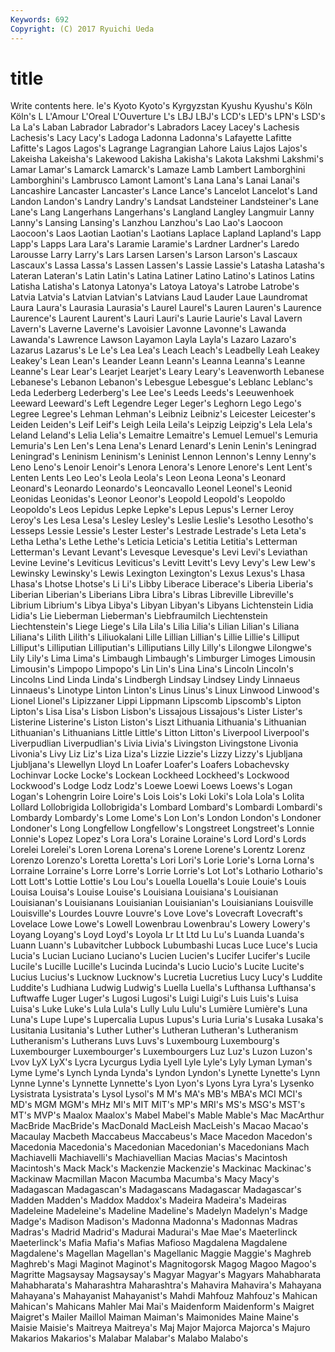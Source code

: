 ```yaml
---
Keywords: 692 
Copyright: (C) 2017 Ryuichi Ueda
---
```


# title

Write contents here.
le's Kyoto Kyoto's Kyrgyzstan Kyushu Kyushu's Köln
Köln's L L'Amour L'Oreal L'Ouverture L's LBJ LBJ's LCD's LED's
LPN's LSD's La La's Laban Labrador Labrador's Labradors Lacey Lacey's
Lachesis Lachesis's Lacy Lacy's Ladoga Ladonna Ladonna's Lafayette Lafitte Lafitte's
Lagos Lagos's Lagrange Lagrangian Lahore Laius Lajos Lajos's Lakeisha Lakeisha's
Lakewood Lakisha Lakisha's Lakota Lakshmi Lakshmi's Lamar Lamar's Lamarck Lamarck's
Lamaze Lamb Lambert Lamborghini Lamborghini's Lambrusco Lamont Lamont's Lana Lana's
Lanai Lanai's Lancashire Lancaster Lancaster's Lance Lance's Lancelot Lancelot's Land
Landon Landon's Landry Landry's Landsat Landsteiner Landsteiner's Lane Lane's Lang
Langerhans Langerhans's Langland Langley Langmuir Lanny Lanny's Lansing Lansing's Lanzhou
Lanzhou's Lao Lao's Laocoon Laocoon's Laos Laotian Laotian's Laotians Laplace
Lapland Lapland's Lapp Lapp's Lapps Lara Lara's Laramie Laramie's Lardner
Lardner's Laredo Larousse Larry Larry's Lars Larsen Larsen's Larson Larson's
Lascaux Lascaux's Lassa Lassa's Lassen Lassen's Lassie Lassie's Latasha Latasha's
Lateran Lateran's Latin Latin's Latina Latiner Latino Latino's Latinos Latins
Latisha Latisha's Latonya Latonya's Latoya Latoya's Latrobe Latrobe's Latvia Latvia's
Latvian Latvian's Latvians Laud Lauder Laue Laundromat Laura Laura's Laurasia
Laurasia's Laurel Laurel's Lauren Lauren's Laurence Laurence's Laurent Laurent's Lauri
Lauri's Laurie Laurie's Laval Lavern Lavern's Laverne Laverne's Lavoisier Lavonne
Lavonne's Lawanda Lawanda's Lawrence Lawson Layamon Layla Layla's Lazaro Lazaro's
Lazarus Lazarus's Le Le's Lea Lea's Leach Leach's Leadbelly Leah
Leakey Leakey's Lean Lean's Leander Leann Leann's Leanna Leanna's Leanne
Leanne's Lear Lear's Learjet Learjet's Leary Leary's Leavenworth Lebanese Lebanese's
Lebanon Lebanon's Lebesgue Lebesgue's Leblanc Leblanc's Leda Lederberg Lederberg's Lee
Lee's Leeds Leeds's Leeuwenhoek Leeward Leeward's Left Legendre Leger Leger's
Leghorn Lego Lego's Legree Legree's Lehman Lehman's Leibniz Leibniz's Leicester
Leicester's Leiden Leiden's Leif Leif's Leigh Leila Leila's Leipzig Leipzig's
Lela Lela's Leland Leland's Lelia Lelia's Lemaitre Lemaitre's Lemuel Lemuel's
Lemuria Lemuria's Len Len's Lena Lena's Lenard Lenard's Lenin Lenin's
Leningrad Leningrad's Leninism Leninism's Leninist Lennon Lennon's Lenny Lenny's Leno
Leno's Lenoir Lenoir's Lenora Lenora's Lenore Lenore's Lent Lent's Lenten
Lents Leo Leo's Leola Leola's Leon Leona Leona's Leonard Leonard's
Leonardo Leonardo's Leoncavallo Leonel Leonel's Leonid Leonidas Leonidas's Leonor Leonor's
Leopold Leopold's Leopoldo Leopoldo's Leos Lepidus Lepke Lepke's Lepus Lepus's
Lerner Leroy Leroy's Les Lesa Lesa's Lesley Lesley's Leslie Leslie's
Lesotho Lesotho's Lesseps Lessie Lessie's Lester Lester's Lestrade Lestrade's Leta
Leta's Letha Letha's Lethe Lethe's Leticia Leticia's Letitia Letitia's Letterman
Letterman's Levant Levant's Levesque Levesque's Levi Levi's Leviathan Levine Levine's
Leviticus Leviticus's Levitt Levitt's Levy Levy's Lew Lew's Lewinsky Lewinsky's
Lewis Lexington Lexington's Lexus Lexus's Lhasa Lhasa's Lhotse Lhotse's Li
Li's Libby Liberace Liberace's Liberia Liberia's Liberian Liberian's Liberians Libra
Libra's Libras Libreville Libreville's Librium Librium's Libya Libya's Libyan Libyan's
Libyans Lichtenstein Lidia Lidia's Lie Lieberman Lieberman's Liebfraumilch Liechtenstein Liechtenstein's
Liege Liege's Lila Lila's Lilia Lilia's Lilian Lilian's Liliana Liliana's
Lilith Lilith's Liliuokalani Lille Lillian Lillian's Lillie Lillie's Lilliput Lilliput's
Lilliputian Lilliputian's Lilliputians Lilly Lilly's Lilongwe Lilongwe's Lily Lily's Lima
Lima's Limbaugh Limbaugh's Limburger Limoges Limousin Limousin's Limpopo Limpopo's Lin
Lin's Lina Lina's Lincoln Lincoln's Lincolns Lind Linda Linda's Lindbergh
Lindsay Lindsey Lindy Linnaeus Linnaeus's Linotype Linton Linton's Linus Linus's
Linux Linwood Linwood's Lionel Lionel's Lipizzaner Lippi Lippmann Lipscomb Lipscomb's
Lipton Lipton's Lisa Lisa's Lisbon Lisbon's Lissajous Lissajous's Lister Lister's
Listerine Listerine's Liston Liston's Liszt Lithuania Lithuania's Lithuanian Lithuanian's Lithuanians
Little Little's Litton Litton's Liverpool Liverpool's Liverpudlian Liverpudlian's Livia Livia's
Livingston Livingstone Livonia Livonia's Livy Liz Liz's Liza Liza's Lizzie
Lizzie's Lizzy Lizzy's Ljubljana Ljubljana's Llewellyn Lloyd Ln Loafer Loafer's
Loafers Lobachevsky Lochinvar Locke Locke's Lockean Lockheed Lockheed's Lockwood Lockwood's
Lodge Lodz Lodz's Loewe Loewi Loews Loews's Logan Logan's Lohengrin
Loire Loire's Lois Lois's Loki Loki's Lola Lola's Lolita Lollard
Lollobrigida Lollobrigida's Lombard Lombard's Lombardi Lombardi's Lombardy Lombardy's Lome Lome's
Lon Lon's London London's Londoner Londoner's Long Longfellow Longfellow's Longstreet
Longstreet's Lonnie Lonnie's Lopez Lopez's Lora Lora's Loraine Loraine's Lord
Lord's Lords Lorelei Lorelei's Loren Lorena Lorena's Lorene Lorene's Lorentz
Lorenz Lorenzo Lorenzo's Loretta Loretta's Lori Lori's Lorie Lorie's Lorna
Lorna's Lorraine Lorraine's Lorre Lorre's Lorrie Lorrie's Lot Lot's Lothario
Lothario's Lott Lott's Lottie Lottie's Lou Lou's Louella Louella's Louie
Louie's Louis Louisa Louisa's Louise Louise's Louisiana Louisiana's Louisianan Louisianan's
Louisianans Louisianian Louisianian's Louisianians Louisville Louisville's Lourdes Louvre Louvre's Love
Love's Lovecraft Lovecraft's Lovelace Lowe Lowe's Lowell Lowenbrau Lowenbrau's Lowery
Lowery's Loyang Loyang's Loyd Loyd's Loyola Lr Lt Ltd Lu
Lu's Luanda Luanda's Luann Luann's Lubavitcher Lubbock Lubumbashi Lucas Luce
Luce's Lucia Lucia's Lucian Luciano Luciano's Lucien Lucien's Lucifer Lucifer's
Lucile Lucile's Lucille Lucille's Lucinda Lucinda's Lucio Lucio's Lucite Lucite's
Lucius Lucius's Lucknow Lucknow's Lucretia Lucretius Lucy Lucy's Luddite Luddite's
Ludhiana Ludwig Ludwig's Luella Luella's Lufthansa Lufthansa's Luftwaffe Luger Luger's
Lugosi Lugosi's Luigi Luigi's Luis Luis's Luisa Luisa's Luke Luke's
Lula Lula's Lully Lulu Lulu's Lumière Lumière's Luna Luna's Lupe
Lupe's Lupercalia Lupus Lupus's Luria Luria's Lusaka Lusaka's Lusitania Lusitania's
Luther Luther's Lutheran Lutheran's Lutheranism Lutheranism's Lutherans Luvs Luvs's Luxembourg
Luxembourg's Luxembourger Luxembourger's Luxembourgers Luz Luz's Luzon Luzon's Lvov LyX
LyX's Lycra Lycurgus Lydia Lyell Lyle Lyle's Lyly Lyman Lyman's
Lyme Lyme's Lynch Lynda Lynda's Lyndon Lyndon's Lynette Lynette's Lynn
Lynne Lynne's Lynnette Lynnette's Lyon Lyon's Lyons Lyra Lyra's Lysenko
Lysistrata Lysistrata's Lysol Lysol's M M's MA's MB's MBA's MCI
MCI's MD's MGM MGM's MHz MI's MIT MIT's MP's MRI's
MS's MSG's MST's MT's MVP's Maalox Maalox's Mabel Mabel's Mable
Mable's Mac MacArthur MacBride MacBride's MacDonald MacLeish MacLeish's Macao Macao's
Macaulay Macbeth Maccabeus Maccabeus's Mace Macedon Macedon's Macedonia Macedonia's Macedonian
Macedonian's Macedonians Mach Machiavelli Machiavelli's Machiavellian Macias Macias's Macintosh Macintosh's
Mack Mack's Mackenzie Mackenzie's Mackinac Mackinac's Mackinaw Macmillan Macon Macumba
Macumba's Macy Macy's Madagascan Madagascan's Madagascans Madagascar Madagascar's Madden Madden's
Maddox Maddox's Madeira Madeira's Madeiras Madeleine Madeleine's Madeline Madeline's Madelyn
Madelyn's Madge Madge's Madison Madison's Madonna Madonna's Madonnas Madras Madras's
Madrid Madrid's Madurai Madurai's Mae Mae's Maeterlinck Maeterlinck's Mafia Mafia's
Mafias Mafioso Magdalena Magdalene Magdalene's Magellan Magellan's Magellanic Maggie Maggie's
Maghreb Maghreb's Magi Maginot Maginot's Magnitogorsk Magog Magoo Magoo's Magritte
Magsaysay Magsaysay's Magyar Magyar's Magyars Mahabharata Mahabharata's Maharashtra Maharashtra's Mahavira
Mahavira's Mahayana Mahayana's Mahayanist Mahayanist's Mahdi Mahfouz Mahfouz's Mahican Mahican's
Mahicans Mahler Mai Mai's Maidenform Maidenform's Maigret Maigret's Mailer Maillol
Maiman Maiman's Maimonides Maine Maine's Maisie Maisie's Maitreya Maitreya's Maj
Major Majorca Majorca's Majuro Makarios Makarios's Malabar Malabar's Malabo Malabo's
